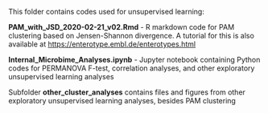 This folder contains codes used for unsupervised learning:

<b>PAM_with_JSD_2020-02-21_v02.Rmd</b> - R markdown code for PAM clustering based on Jensen-Shannon divergence. A tutorial for this is also available at https://enterotype.embl.de/enterotypes.html

<b>Internal_Microbime_Analyses.ipynb</b> - Jupyter notebook containing Python codes for PERMANOVA F-test, correlation analyses, and other exploratory unsupervised learning analyses

Subfolder <b>other_cluster_analyses</b> contains files and figures from other exploratory unsupervised learning analyses, besides PAM clustering
